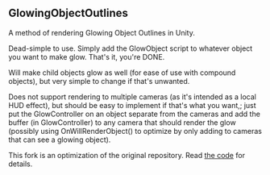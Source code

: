 ## GlowingObjectOutlines
A method of rendering Glowing Object Outlines in Unity.

Dead-simple to use. Simply add the GlowObject script to whatever object you want to make glow. That's it, you're DONE.

Will make child objects glow as well (for ease of use with compound objects), but very simple to change if that's unwanted.

Does not support rendering to multiple cameras (as it's intended as a local HUD effect), but should be easy to implement if that's what you want,; just put the GlowController on an object separate from the cameras and add the buffer (in GlowController) to any camera that should render the glow (possibly using OnWillRenderObject() to optimize by only adding to cameras that can see a glowing object).


This fork is an optimization of the original repository. Read [the code](Assets/Scripts/GlowController.cs) for details.